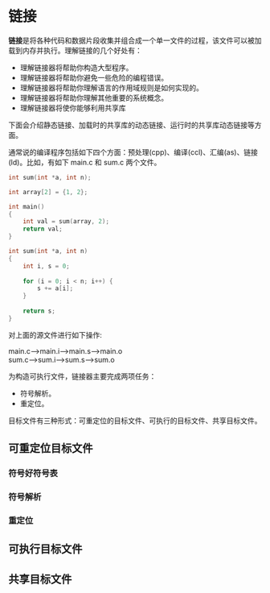 # 链接

**链接**是将各种代码和数据片段收集并组合成一个单一文件的过程，该文件可以被加载到内存并执行。理解链接的几个好处有：

* 理解链接器将帮助你构造大型程序。
* 理解链接器将帮助你避免一些危险的编程错误。
* 理解链接器将帮助你理解语言的作用域规则是如何实现的。
* 理解链接器将帮助你理解其他重要的系统概念。
* 理解链接器将使你能够利用共享库

下面会介绍静态链接、加载时的共享库的动态链接、运行时的共享库动态链接等方面。

通常说的编译程序包括如下四个方面：预处理(cpp)、编译(ccl)、汇编(as)、链接(ld)。比如，有如下 main.c 和 sum.c 两个文件。

```C
int sum(int *a, int n);

int array[2] = {1, 2};

int main()
{
    int val = sum(array, 2);
    return val;
}
```

```C
int sum(int *a, int n)
{
    int i, s = 0;
    
    for (i = 0; i < n; i++) {
        s += a[i];
    }
    
    return s;
}
```

对上面的源文件进行如下操作:   

main.c-->main.i-->main.s-->main.o  
sum.c-->sum.i-->sum.s-->sum.o

为构造可执行文件，链接器主要完成两项任务：

* 符号解析。
* 重定位。

目标文件有三种形式：可重定位的目标文件、可执行的目标文件、共享目标文件。

## 可重定位目标文件
### 符号好符号表
### 符号解析
### 重定位


## 可执行目标文件

## 共享目标文件